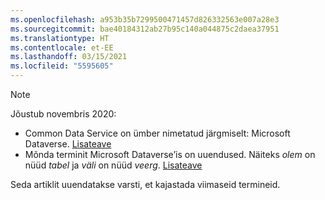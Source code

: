```yaml
---
ms.openlocfilehash: a953b35b7299500471457d826332563e007a28e3
ms.sourcegitcommit: bae40184312ab27b95c140a044875c2daea37951
ms.translationtype: HT
ms.contentlocale: et-EE
ms.lasthandoff: 03/15/2021
ms.locfileid: "5595605"
---
```

> [!NOTE]
> Jõustub novembris 2020:
> - Common Data Service on ümber nimetatud järgmiselt: Microsoft Dataverse. [Lisateave](https://aka.ms/PAuAppBlog)
> - Mõnda terminit Microsoft Dataverse’is on uuendused. Näiteks *olem* on nüüd *tabel* ja *väli* on nüüd *veerg*. [Lisateave](/powerapps/maker/data-platform/data-platform-intro)
>
> Seda artiklit uuendatakse varsti, et kajastada viimaseid termineid.